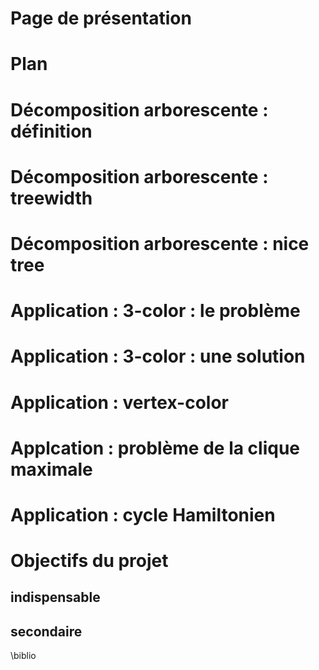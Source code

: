 # Page de présentation

# Plan

# Décomposition arborescente : définition

# Décomposition arborescente : treewidth

# Décomposition arborescente : nice tree

# Application : 3-color : le problème

# Application : 3-color : une solution

# Application : vertex-color

# Applcation : problème de la clique maximale

# Application : cycle Hamiltonien

# Objectifs du projet

## indispensable

## secondaire

\biblio